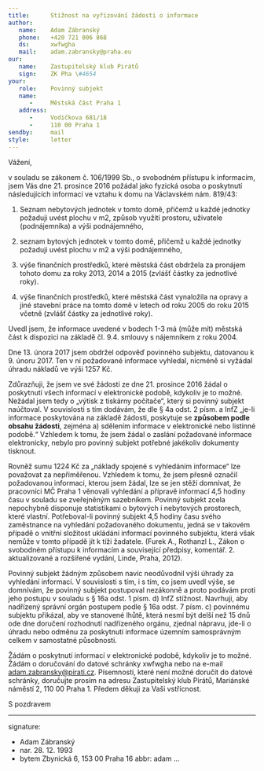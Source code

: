 ```yaml
---
title:      Stížnost na vyřizování žádosti o informace
author:
   name:    Adam Zábranský
   phone:   +420 721 006 868
   ds:      xwfwgha
   mail:    adam.zabransky@praha.eu
our:
   name:    Zastupitelský klub Pirátů
   sign:    ZK Pha \#4654
your:
   role:    Povinný subjekt
   name:    
      -     Městská část Praha 1
   address:
      -     Vodičkova 681/18
      -     110 00 Praha 1
sendby:     mail
style:      letter
---
```


Vážení,

v souladu se zákonem č. 106/1999 Sb., o svobodném přístupu k informacím, jsem Vás dne 21. prosince 2016 požádal jako fyzická osoba o poskytnutí následujících informací ve vztahu k domu na Václavském nám. 819/43:

1. Seznam nebytových jednotek v tomto domě, přičemž u každé jednotky požaduji uvést plochu v m2, způsob využití prostoru, uživatele (podnájemníka) a výši podnájemného,

2. seznam bytových jednotek v tomto domě, přičemž u každé jednotky požaduji uvést plochu v m2 a výši podnájemného,

3. výše finančních prostředků, které městská část obdržela za pronájem tohoto domu za roky 2013, 2014 a 2015 (zvlášť částky za jednotlivé roky).

4. výše finančních prostředků, které městská část vynaložila na opravy a jiné stavební práce na tomto domě v letech od roku 2005 do roku 2015 včetně (zvlášť částky za jednotlivé roky).

Uvedl jsem, že informace uvedené v bodech 1-3 má (může mít) městská část k dispozici na základě čl. 9.4. smlouvy s nájemníkem z roku 2004.

Dne 13. února 2017 jsem obdržel odpověď povinného subjektu, datovanou k 9. únoru 2017. Ten v ní požadované informace vyhledal, nicméně si vyžádal úhradu nákladů ve výši 1257 Kč. 

Zdůrazňuji, že jsem ve své žádosti ze dne 21. prosince 2016 žádal o poskytnutí všech informací v elektronické podobě, kdykoliv je to možné. Nežádal jsem tedy o „výtisk z tiskárny počítače“, který si povinný subjekt naúčtoval. V souvislosti s tím dodávám, že dle § 4a odst. 2 písm. a InfZ „je-li informace poskytována na základě žádosti, poskytuje se **způsobem podle obsahu žádosti**, zejména
a) sdělením informace v elektronické nebo listinné podobě.“ Vzhledem k tomu, že jsem žádal o zaslání požadované informace elektronicky, nebylo pro povinný subjekt potřebné jakékoliv dokumenty tisknout. 

Rovněž sumu 1224 Kč za „náklady spojené s vyhledáním informace“ lze považovat za nepřiměřenou. Vzhledem k tomu, že jsem přesně označil požadovanou informaci, kterou jsem žádal, lze se jen stěží domnívat, že pracovníci MČ Praha 1 věnovali vyhledání a přípravě informací 4,5 hodiny času v souladu se zveřejněným sazebníkem. Povinný subjekt zcela nepochybně disponuje statistikami o bytových i nebytových prostorech, které vlastní. Potřeboval-li povinný subjekt 4,5 hodiny času svého zaměstnance na vyhledání požadovaného dokumentu, jedná se v takovém případě o vnitřní složitost ukládání informací povinného subjektu, která však nemůže v tomto případě jít k tíži žadatele. (Furek A., Rothanzl L., Zákon o svobodném přístupu k informacím a související předpisy, komentář. 2. aktualizované a rozšířené vydání, Linde, Praha, 2012). 

Povinný subjekt žádným způsobem navíc neodůvodnil výši úhrady za vyhledání informací. V souvislosti s tím, i s tím, co jsem uvedl výše, se domnívám, že povinný subjekt postupoval nezákonně a proto podávám proti jeho postupu v souladu s § 16a odst. 1 písm. d) InfZ stížnost. Navrhuji, aby nadřízený správní orgán postupem podle § 16a odst. 7 písm. c) povinnému subjektu přikázal, aby ve stanovené lhůtě, která nesmí být delší než 15 dnů ode dne doručení rozhodnutí nadřízeného orgánu, zjednal nápravu, jde-li o úhradu nebo odměnu za poskytnutí informace územním samosprávným celkem v samostatné působnosti.

Žádám o poskytnutí informací v elektronické podobě, kdykoliv je to možné. Žádám o doručování do datové schránky xwfwgha nebo na e-mail adam.zabransky@pirati.cz. Písemnosti, které není možné doručit do datové schránky, doručujte prosím na adresu Zastupitelský klub Pirátů, Mariánské náměstí 2, 110 00 Praha 1. Předem děkuji za Vaši vstřícnost.

S pozdravem

---
signature:
  - Adam Zábranský
  - nar. 28. 12. 1993
  - bytem Zbynická 6, 153 00 Praha 16
abbr:       adam
...
